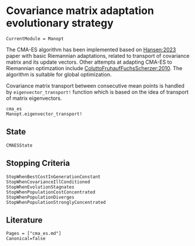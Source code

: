# Covariance matrix adaptation evolutionary strategy

```@meta
CurrentModule = Manopt
```

The CMA-ES algorithm has been implemented based on [Hansen:2023](@cite) paper with basic Riemannian adaptations, related to transport of covariance matrix and its update vectors. Other attempts at adapting CMA-ES to Riemannian optimzation include [ColuttoFruhaufFuchsScherzer:2010](@cite).
The algorithm is suitable for global optimization.

Covariance matrix transport between consecutive mean points is handled by `eigenvector_transport!` function which is based on the idea of transport of matrix eigenvectors.

```@docs
cma_es
Manopt.eigenvector_transport!
```

## State

```@docs
CMAESState
```

## Stopping Criteria

```@docs
StopWhenBestCostInGenerationConstant
StopWhenCovarianceIllConditioned
StopWhenEvolutionStagnates
StopWhenPopulationCostConcentrated
StopWhenPopulationDiverges
StopWhenPopulationStronglyConcentrated
```

## Literature

```@bibliography
Pages = ["cma_es.md"]
Canonical=false
```
